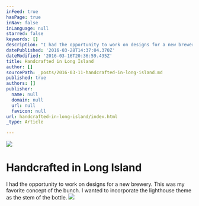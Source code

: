 ```yaml
---
inFeed: true
hasPage: true
inNav: false
inLanguage: null
starred: false
keywords: []
description: "I had the opportunity to work on designs for a new brewery. This was my favorite concept of the bunch. I wanted to incorporate the lighthouse theme as the stem of the bottle.\_"
datePublished: '2016-03-28T14:37:04.370Z'
dateModified: '2016-03-16T20:36:59.435Z'
title: Handcrafted in Long Island
author: []
sourcePath: _posts/2016-03-11-handcrafted-in-long-island.md
published: true
authors: []
publisher:
  name: null
  domain: null
  url: null
  favicon: null
url: handcrafted-in-long-island/index.html
_type: Article

---
```

![](https://s3-us-west-2.amazonaws.com/the-grid-img/p/ef67d99aecb2e58457ca23a6f8ebeb727250ef3b.png)

# Handcrafted in Long Island

I had the opportunity to work on designs for a new brewery. This was my favorite concept of the bunch. I wanted to incorporate the lighthouse theme as the stem of the bottle. ![](https://the-grid-user-content.s3-us-west-2.amazonaws.com/9e810e5d-b7c7-4c61-a9c1-a2fedcbecf0f.jpg)
